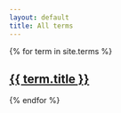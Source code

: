 ```yaml
---
layout: default
title: All terms
---
```


{% for term in site.terms %}
<h2><a href="{{ term.url }}">{{ term.title }}</a></h2>
{% endfor %}
